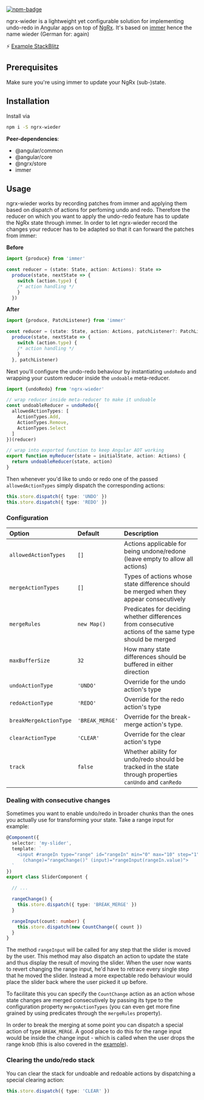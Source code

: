 [![npm-badge](https://img.shields.io/npm/v/ngrx-wieder.svg?style=flat-square)](https://www.npmjs.com/package/ngrx-wieder)

ngrx-wieder is a lightweight yet configurable solution for implementing undo-redo in Angular apps on top of [NgRx](https://ngrx.io/).
It's based on [immer](https://github.com/immerjs/immer) hence the name wieder (German for: again)

⚡ [Example StackBlitz](https://stackblitz.com/github/nilsmehlhorn/ngrx-wieder-example)

## Prerequisites

Make sure you're using immer to update your NgRx (sub-)state.

## Installation

Install via
```bash
npm i -S ngrx-wieder
```

**Peer-dependencies**:
- @angular/common
- @angular/core
- @ngrx/store
- immer

## Usage

ngrx-wieder works by recording patches from immer and applying
them based on dispatch of actions for perfoming undo and redo.
Therefore the reducer on which you want to apply the undo-redo feature
has to update the NgRx state through immer. In order to let
ngrx-wieder record the changes your reducer has to be adapted
so that it can forward the patches from immer:

**Before**
```ts
import {produce} from 'immer'

const reducer = (state: State, action: Actions): State =>
  produce(state, nextState => {
    switch (action.type) {
    /* action handling */
    }
  })
```

**After**
```ts
import {produce, PatchListener} from 'immer'

const reducer = (state: State, action: Actions, patchListener?: PatchListener): State =>
  produce(state, nextState => {
    switch (action.type) {
    /* action handling */
    }
  }, patchListener)
```

Next you'll configure the undo-redo behaviour by instantiating `undoRedo` and wrapping
your custom reducer inside the `undoable` meta-reducer.

```ts
import {undoRedo} from 'ngrx-wieder'

// wrap reducer inside meta-reducer to make it undoable
const undoableReducer = undoRedo({
  allowedActionTypes: [
    ActionTypes.Add,
    ActionTypes.Remove,
    ActionTypes.Select
  ]
})(reducer)

// wrap into exported function to keep Angular AOT working
export function myReducer(state = initialState, action: Actions) {
  return undoableReducer(state, action)
}
```

Then whenever you'd like to undo or redo one of the passed `allowedActionTypes` simply dispatch
the corresponding actions:
```ts
this.store.dispatch({ type: 'UNDO' })
this.store.dispatch({ type: 'REDO' })
```

### Configuration

| Option | Default | Description
|:---  |:--- | :---
| `allowedActionTypes`| `[]` |Actions applicable for being undone/redone (leave empty to allow all actions)
| `mergeActionTypes`| `[]` | Types of actions whose state difference should be merged when they appear consecutively
| `mergeRules`| `new Map()` |Predicates for deciding whether differences from consecutive actions of the same type should be merged
| `maxBufferSize`| `32` | How many state differences should be buffered in either direction
| `undoActionType`| `'UNDO'` | Override for the undo action's type
| `redoActionType`| `'REDO'` | Override for the redo action's type
| `breakMergeActionType`| `'BREAK_MERGE'` | Override for the break-merge action's type.
| `clearActionType`| `'CLEAR'` | Override for the clear action's type
| `track`| `false` | Whether ability for undo/redo should be tracked in the state through properties `canUndo` and `canRedo`

### Dealing with consecutive changes

Sometimes you want to enable undo/redo in broader chunks than the ones you actually use for
transforming your state. Take a range input for example:

```ts
@Component({
  selector: 'my-slider',
  template: `
    <input #rangeIn type="range" id="rangeIn" min="0" max="10" step="1" 
      (change)="rangeChange()" (input)="rangeInput(rangeIn.value)">
  `
})
export class SliderComponent {

  // ...

  rangeChange() {
    this.store.dispatch({ type: 'BREAK_MERGE' })
  }

  rangeInput(count: number) {
    this.store.dispatch(new CountChange({ count })
  }
}
```

The method `rangeInput` will be called for any step that the slider is moved by the user. This method
may also dispatch an action to update the state and thus display the result of moving the slider.
When the user now wants to revert changing the range input, he'd have to retrace every single step that
he moved the slider. Instead a more expectable redo behaviour would place the slider back where the
user picked it up before. 

To facilitate this you can specify the `CountChange` action as an action
whose state changes are merged consecutively by passing its type to the configuration property 
`mergeActionTypes` (you can even get more fine grained by using predicates through the `mergeRules` property).

In order to break the merging at some point you can dispatch a special action of type `BREAK_MERGE`.
A good place to do this for the range input would be inside the change input - which is called when the user drops the range knob (this is also covered in the [example](https://stackblitz.com/edit/ngrx-wieder-app)).

### Clearing the undo/redo stack

You can clear the stack for undoable and redoable actions by dispatching a special clearing action:
```ts
this.store.dispatch({ type: 'CLEAR' })
```
